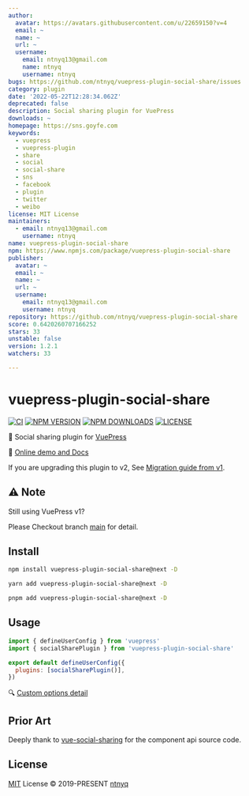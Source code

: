 ```yaml
---
author:
  avatar: https://avatars.githubusercontent.com/u/22659150?v=4
  email: ~
  name: ~
  url: ~
  username:
    email: ntnyq13@gmail.com
    name: ntnyq
    username: ntnyq
bugs: https://github.com/ntnyq/vuepress-plugin-social-share/issues
category: plugin
date: '2022-05-22T12:28:34.062Z'
deprecated: false
description: Social sharing plugin for VuePress
downloads: ~
homepage: https://sns.goyfe.com
keywords:
  - vuepress
  - vuepress-plugin
  - share
  - social
  - social-share
  - sns
  - facebook
  - plugin
  - twitter
  - weibo
license: MIT License
maintainers:
  - email: ntnyq13@gmail.com
    username: ntnyq
name: vuepress-plugin-social-share
npm: https://www.npmjs.com/package/vuepress-plugin-social-share
publisher:
  avatar: ~
  email: ~
  name: ~
  url: ~
  username:
    email: ntnyq13@gmail.com
    username: ntnyq
repository: https://github.com/ntnyq/vuepress-plugin-social-share
score: 0.6420260707166252
stars: 33
unstable: false
version: 1.2.1
watchers: 33

---
```


# vuepress-plugin-social-share

[![CI](https://github.com/ntnyq/vuepress-plugin-social-share/workflows/CI/badge.svg)](https://github.com/ntnyq/vuepress-plugin-social-share/actions)
[![NPM VERSION](https://img.shields.io/npm/v/vuepress-plugin-social-share/next.svg)](https://www.npmjs.com/package/vuepress-plugin-social-share/v/next)
[![NPM DOWNLOADS](https://img.shields.io/npm/dy/vuepress-plugin-social-share.svg)](https://www.npmjs.com/package/vuepress-plugin-social-share)
[![LICENSE](https://img.shields.io/github/license/ntnyq/vuepress-plugin-social-share.svg)](https://github.com/ntnyq/vuepress-plugin-social-share/blob/main/LICENSE)

:mega: Social sharing plugin for [VuePress](https://v2.vuepress.vuejs.org)

:book: [Online demo and Docs](https://social-share.ntnyq.com)

If you are upgrading this plugin to v2, See [Migration guide from v1](https://social-share.ntnyq.com/guide/#migration-from-v1).

## ⚠️ Note

Still using VuePress v1?

Please Checkout branch [main](https://github.com/ntnyq/vuepress-plugin-social-share/tree/main) for detail.

## Install

```bash
npm install vuepress-plugin-social-share@next -D
```

```bash
yarn add vuepress-plugin-social-share@next -D
```

```bash
pnpm add vuepress-plugin-social-share@next -D
```

## Usage

```js
import { defineUserConfig } from 'vuepress'
import { socialSharePlugin } from 'vuepress-plugin-social-share'

export default defineUserConfig({
  plugins: [socialSharePlugin()],
})
```

:mag: [Custom options detail](https://social-share.ntnyq.com/guide/#options)

## Prior Art

Deeply thank to [vue-social-sharing](https://github.com/nicolasbeauvais/vue-social-sharing) for the component api source code.

## License

[MIT](./LICENSE) License © 2019-PRESENT [ntnyq](https://github.com/ntnyq)
